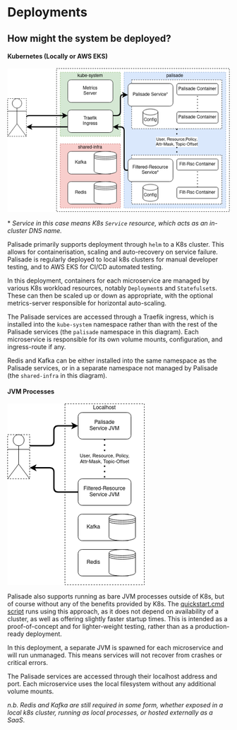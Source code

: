 <!---
Copyright 2018-2021 Crown Copyright

Licensed under the Apache License, Version 2.0 (the "License");
you may not use this file except in compliance with the License.
You may obtain a copy of the License at

  http://www.apache.org/licenses/LICENSE-2.0

Unless required by applicable law or agreed to in writing, software
distributed under the License is distributed on an "AS IS" BASIS,
WITHOUT WARRANTIES OR CONDITIONS OF ANY KIND, either express or implied.
See the License for the specific language governing permissions and
limitations under the License.
--->

# Deployments

## How might the system be deployed?

#### Kubernetes (Locally or AWS EKS)

![Palisade K8s Deployment](../img/K8s-Deployment.png)

\* _Service in this case means K8s `Service` resource, which acts as an in-cluster DNS name._

Palisade primarily supports deployment through `helm` to a K8s cluster.
This allows for containerisation, scaling and auto-recovery on service failure.
Palisade is regularly deployed to local k8s clusters for manual developer testing, and to AWS EKS for CI/CD automated testing.

In this deployment, containers for each microservice are managed by various K8s workload resources, notably `Deployment`s and `Statefulset`s.
These can then be scaled up or down as appropriate, with the optional metrics-server responsible for horizontal auto-scaling.

The Palisade services are accessed through a Traefik ingress, which is installed into the `kube-system` namespace rather than with the rest of the Palisade services (the `palisade` namespace in this diagram).
Each microservice is responsible for its own volume mounts, configuration, and ingress-route if any.

Redis and Kafka can be either installed into the same namespace as the Palisade services, or in a separate namespace not managed by Palisade (the `shared-infra` in this diagram).


#### JVM Processes

![Palisade JVM Deployment](../img/JVM-Deployment.png)

Palisade also supports running as bare JVM processes outside of K8s, but of course without any of the benefits provided by K8s.
The [quickstart.cmd script](/quickstart.cmd) runs using this approach, as it does not depend on availability of a cluster, as well as offering slightly faster startup times.
This is intended as a proof-of-concept and for lighter-weight testing, rather than as a production-ready deployment.

In this deployment, a separate JVM is spawned for each microservice and will run unmanaged.
This means services will not recover from crashes or critical errors.

The Palisade services are accessed through their localhost address and port.
Each microservice uses the local filesystem without any additional volume mounts.

_n.b. Redis and Kafka are still required in some form, whether exposed in a local k8s cluster, running as local processes, or hosted externally as a SaaS_.
